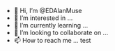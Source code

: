 - 👋 Hi, I’m @EDAlanMuse
- 👀 I’m interested in ...
- 🌱 I’m currently learning ...
- 💞️ I’m looking to collaborate on ...
- 📫 How to reach me ...
test
<!---
EDAlanMuse/EDAlanMuse is a ✨ special ✨ repository because its `README.md` (this file) appears on your GitHub profile.
You can click the Preview link to take a look at your changes.
--->
